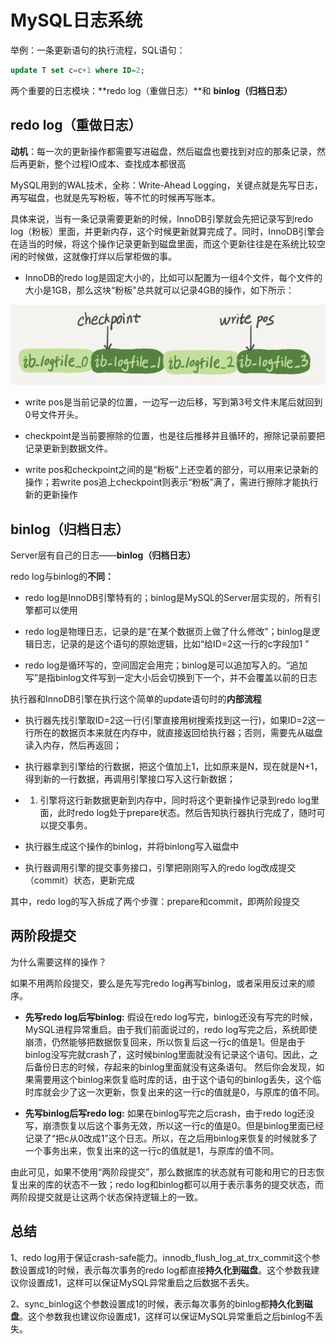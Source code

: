 # MySQL日志系统

举例：一条更新语句的执行流程，SQL语句：

```SQL
update T set c=c+1 where ID=2;
```

两个重要的日志模块：**redo log（重做日志）**和 **binlog（归档日志）**



## **redo log（重做日志）**

**动机**：每一次的更新操作都需要写进磁盘，然后磁盘也要找到对应的那条记录，然后再更新，整个过程IO成本、查找成本都很高

MySQL用到的WAL技术，全称：Write-Ahead Logging，关键点就是先写日志，再写磁盘，也就是先写粉板，等不忙的时候再写账本。

具体来说，当有一条记录需要更新的时候，InnoDB引擎就会先把记录写到redo log（粉板）里面，并更新内存，这个时候更新就算完成了。同时，InnoDB引擎会在适当的时候，将这个操作记录更新到磁盘里面，而这个更新往往是在系统比较空闲的时候做，这就像打烊以后掌柜做的事。

- InnoDB的redo log是固定大小的，比如可以配置为一组4个文件，每个文件的大小是1GB，那么这块“粉板”总共就可以记录4GB的操作，如下所示：

![image.png](/pictures/mysql/chap2/chap2_1.png)

- write pos是当前记录的位置，一边写一边后移，写到第3号文件末尾后就回到0号文件开头。

- checkpoint是当前要擦除的位置，也是往后推移并且循环的，擦除记录前要把记录更新到数据文件。

- write pos和checkpoint之间的是“粉板”上还空着的部分，可以用来记录新的操作；若write pos追上checkpoint则表示“粉板”满了，需进行擦除才能执行新的更新操作

## **binlog（归档日志）**

Server层有自己的日志——**binlog（归档日志）**

redo log与binlog的**不同：**

- redo log是InnoDB引擎特有的；binlog是MySQL的Server层实现的，所有引擎都可以使用

- redo log是物理日志，记录的是“在某个数据页上做了什么修改”；binlog是逻辑日志，记录的是这个语句的原始逻辑，比如“给ID=2这一行的c字段加1 ”

- redo log是循环写的，空间固定会用完；binlog是可以追加写入的。“追加写”是指binlog文件写到一定大小后会切换到下一个，并不会覆盖以前的日志

执行器和InnoDB引擎在执行这个简单的update语句时的**内部流程**

- 执行器先找引擎取ID=2这一行(引擎直接用树搜索找到这一行)，如果ID=2这一行所在的数据页本来就在内存中，就直接返回给执行器；否则，需要先从磁盘读入内存，然后再返回；

- 执行器拿到引擎给的行数据，把这个值加上1，比如原来是N，现在就是N+1，得到新的一行数据，再调用引擎接口写入这行新数据；

- 1. 引擎将这行新数据更新到内存中，同时将这个更新操作记录到redo log里面，此时redo log处于prepare状态。然后告知执行器执行完成了，随时可以提交事务。

- 执行器生成这个操作的binlog，并将binlong写入磁盘中

- 执行器调用引擎的提交事务接口，引擎把刚刚写入的redo log改成提交（commit）状态，更新完成

其中，redo log的写入拆成了两个步骤：prepare和commit，即两阶段提交

## 两阶段提交

为什么需要这样的操作？

如果不用两阶段提交，要么是先写完redo log再写binlog，或者采用反过来的顺序。

- **先写redo log后写binlog:** 假设在redo log写完，binlog还没有写完的时候，MySQL进程异常重启。由于我们前面说过的，redo log写完之后，系统即使崩溃，仍然能够把数据恢复回来，所以恢复后这一行c的值是1。但是由于binlog没写完就crash了，这时候binlog里面就没有记录这个语句。因此，之后备份日志的时候，存起来的binlog里面就没有这条语句。
然后你会发现，如果需要用这个binlog来恢复临时库的话，由于这个语句的binlog丢失，这个临时库就会少了这一次更新，恢复出来的这一行c的值就是0，与原库的值不同。

- **先写binlog后写redo log:** 如果在binlog写完之后crash，由于redo log还没写，崩溃恢复以后这个事务无效，所以这一行c的值是0。但是binlog里面已经记录了“把c从0改成1”这个日志。所以，在之后用binlog来恢复的时候就多了一个事务出来，恢复出来的这一行c的值就是1，与原库的值不同。

由此可见，如果不使用“两阶段提交”，那么数据库的状态就有可能和用它的日志恢复出来的库的状态不一致；redo log和binlog都可以用于表示事务的提交状态，而两阶段提交就是让这两个状态保持逻辑上的一致。

## 总结

1、redo log用于保证crash-safe能力。innodb_flush_log_at_trx_commit这个参数设置成1的时候，表示每次事务的redo log都直接**持久化到磁盘**。这个参数我建议你设置成1，这样可以保证MySQL异常重启之后数据不丢失。

2、sync_binlog这个参数设置成1的时候，表示每次事务的binlog都**持久化到磁盘**。这个参数我也建议你设置成1，这样可以保证MySQL异常重启之后binlog不丢失。

